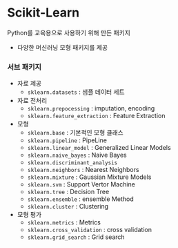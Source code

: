 # Scikit-Learn

Python를 교육용으로 사용하기 위해 만든 패키지

- 다양한 머신러닝 모형 패키지를 제공



### 서브 패키지

- 자료 제공
  - `sklearn.datasets` : 샘플 데이터 세트
- 자료 전처리
  - `sklearn.prepocessing` : imputation, encoding
  - `sklearn.feature_extraction` : Feature Extraction
- 모형
  - `sklearn.base` : 기본적인 모형 클래스
  - `sklearn.pipeline` : PipeLine
  - `sklearn.linear_model` : Generalized Linear Models
  - `sklearn.naive_bayes` : Naive Bayes
  - `sklearn.discriminant_analysis`
  - `sklearn.neighbors` : Nearest Neighbors
  - `sklearn.mixture` : Gaussian Mixture Models
  - `sklearn.svm` : Support Vertor Machine
  - `sklearn.tree` : Decision Tree
  - `sklearn.ensemble` : ensemble Method
  - `sklearn.cluster` : Clustering
- 모형 평가
  - `sklearn.metrics` :  Metrics
  - `sklearn.cross_validation` : cross validation
  - `sklearn.grid_search` : Grid search


